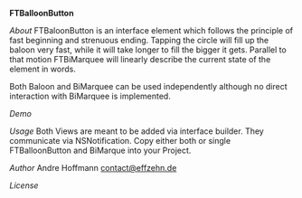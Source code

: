 **FTBalloonButton**

_About_
FTBaloonButton is an interface element which follows the principle of fast beginning and strenuous ending. Tapping the circle will fill up the baloon very fast, while it will take longer to fill the bigger it gets.
Parallel to that motion FTBiMarquee will linearly describe the current state of the element in words.

Both Baloon and BiMarquee can be used independently although no direct interaction with BiMarquee is implemented.

_Demo_

_Usage_
Both Views are meant to be added via interface builder. They communicate via NSNotification.
Copy either both or single FTBalloonButton and BiMarque into your Project.

_Author_
Andre Hoffmann
contact@effzehn.de

_License_
